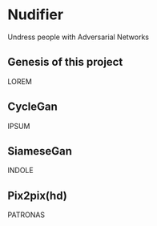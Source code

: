 # Nudifier
Undress people with Adversarial Networks

## Genesis of this project

LOREM

## CycleGan

IPSUM

## SiameseGan

INDOLE

## Pix2pix(hd)

PATRONAS

